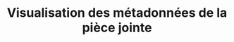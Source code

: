 ---
title: Visualisation des métadonnées de la pièce jointe
sidebar_position: 4
Theme: dev
Icon: fas fa-eye
Description : Configurez le plugin de visualisation des métadonnées de pièce jointe.
StartPage : getting-started
Duration : 10m
visible : true
---
